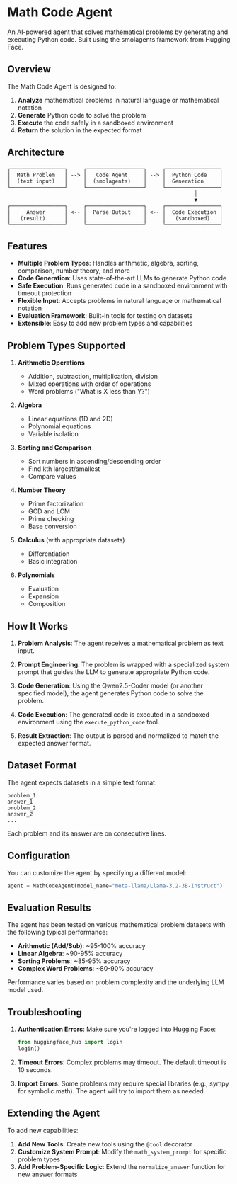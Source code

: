 # Math Code Agent

An AI-powered agent that solves mathematical problems by generating and executing Python code. Built using the smolagents framework from Hugging Face.

## Overview

The Math Code Agent is designed to:
1. **Analyze** mathematical problems in natural language or mathematical notation
2. **Generate** Python code to solve the problem
3. **Execute** the code safely in a sandboxed environment
4. **Return** the solution in the expected format

## Architecture

```
┌─────────────────┐     ┌──────────────────┐     ┌─────────────────┐
│  Math Problem   │ --> │   Code Agent     │ --> │  Python Code    │
│  (text input)   │     │  (smolagents)    │     │  Generation     │
└─────────────────┘     └──────────────────┘     └─────────────────┘
                                                           │
                                                           ▼
┌─────────────────┐     ┌──────────────────┐     ┌─────────────────┐
│     Answer      │ <-- │  Parse Output    │ <-- │  Code Execution │
│   (result)      │     │                  │     │   (sandboxed)   │
└─────────────────┘     └──────────────────┘     └─────────────────┘
```

## Features

- **Multiple Problem Types**: Handles arithmetic, algebra, sorting, comparison, number theory, and more
- **Code Generation**: Uses state-of-the-art LLMs to generate Python code
- **Safe Execution**: Runs generated code in a sandboxed environment with timeout protection
- **Flexible Input**: Accepts problems in natural language or mathematical notation
- **Evaluation Framework**: Built-in tools for testing on datasets
- **Extensible**: Easy to add new problem types and capabilities


## Problem Types Supported

1. **Arithmetic Operations**
   - Addition, subtraction, multiplication, division
   - Mixed operations with order of operations
   - Word problems ("What is X less than Y?")

2. **Algebra**
   - Linear equations (1D and 2D)
   - Polynomial equations
   - Variable isolation

3. **Sorting and Comparison**
   - Sort numbers in ascending/descending order
   - Find kth largest/smallest
   - Compare values

4. **Number Theory**
   - Prime factorization
   - GCD and LCM
   - Prime checking
   - Base conversion

5. **Calculus** (with appropriate datasets)
   - Differentiation
   - Basic integration

6. **Polynomials**
   - Evaluation
   - Expansion
   - Composition

## How It Works

1. **Problem Analysis**: The agent receives a mathematical problem as text input.

2. **Prompt Engineering**: The problem is wrapped with a specialized system prompt that guides the LLM to generate appropriate Python code.

3. **Code Generation**: Using the Qwen2.5-Coder model (or another specified model), the agent generates Python code to solve the problem.

4. **Code Execution**: The generated code is executed in a sandboxed environment using the `execute_python_code` tool.

5. **Result Extraction**: The output is parsed and normalized to match the expected answer format.

## Dataset Format

The agent expects datasets in a simple text format:
```
problem_1
answer_1
problem_2
answer_2
...
```

Each problem and its answer are on consecutive lines.

## Configuration

You can customize the agent by specifying a different model:

```python
agent = MathCodeAgent(model_name="meta-llama/Llama-3.2-3B-Instruct")
```

## Evaluation Results

The agent has been tested on various mathematical problem datasets with the following typical performance:

- **Arithmetic (Add/Sub)**: ~95-100% accuracy
- **Linear Algebra**: ~90-95% accuracy  
- **Sorting Problems**: ~85-95% accuracy
- **Complex Word Problems**: ~80-90% accuracy

Performance varies based on problem complexity and the underlying LLM model used.

## Troubleshooting

1. **Authentication Errors**: Make sure you're logged into Hugging Face:
   ```python
   from huggingface_hub import login
   login()
   ```

2. **Timeout Errors**: Complex problems may timeout. The default timeout is 10 seconds.

3. **Import Errors**: Some problems may require special libraries (e.g., sympy for symbolic math). The agent will try to import them as needed.

## Extending the Agent

To add new capabilities:

1. **Add New Tools**: Create new tools using the `@tool` decorator
2. **Customize System Prompt**: Modify the `math_system_prompt` for specific problem types
3. **Add Problem-Specific Logic**: Extend the `normalize_answer` function for new answer formats